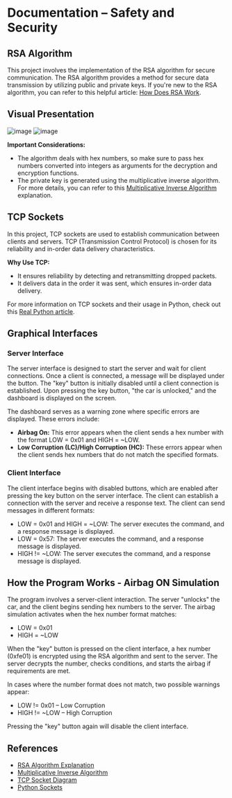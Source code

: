 # Documentation – Safety and Security

## RSA Algorithm

This project involves the implementation of the RSA algorithm for secure communication. The RSA algorithm provides a method for secure data transmission by utilizing public and private keys. If you're new to the RSA algorithm, you can refer to this helpful article: [How Does RSA Work](https://hackernoon.com/how-does-rsa-work-f44918df914b).

## Visual Presentation
![image](https://github.com/PavelSilviu/ISSA-SAFETY-SECURITY/assets/45463347/4ee70d53-b713-4cd6-bf01-5ac27bb5eac6)
![image](https://github.com/PavelSilviu/ISSA-SAFETY-SECURITY/assets/45463347/ead2cdd0-e8e1-401a-b268-cfe21fdce609)


**Important Considerations:**
- The algorithm deals with hex numbers, so make sure to pass hex numbers converted into integers as arguments for the decryption and encryption functions.
- The private key is generated using the multiplicative inverse algorithm. For more details, you can refer to this [Multiplicative Inverse Algorithm](http://www-math.ucdenver.edu/~wcherowi/courses/m5410/exeucalg.html) explanation.

## TCP Sockets

In this project, TCP sockets are used to establish communication between clients and servers. TCP (Transmission Control Protocol) is chosen for its reliability and in-order data delivery characteristics.

**Why Use TCP:**
- It ensures reliability by detecting and retransmitting dropped packets.
- It delivers data in the order it was sent, which ensures in-order data delivery.

For more information on TCP sockets and their usage in Python, check out this [Real Python article](https://realpython.com/python-sockets).

## Graphical Interfaces

### Server Interface

The server interface is designed to start the server and wait for client connections. Once a client is connected, a message will be displayed under the button. The "key" button is initially disabled until a client connection is established. Upon pressing the key button, "the car is unlocked," and the dashboard is displayed on the screen.

The dashboard serves as a warning zone where specific errors are displayed. These errors include:
- **Airbag On:** This error appears when the client sends a hex number with the format LOW = 0x01 and HIGH = ~LOW.
- **Low Corruption (LC)/High Corruption (HC):** These errors appear when the client sends hex numbers that do not match the specified formats.

### Client Interface

The client interface begins with disabled buttons, which are enabled after pressing the key button on the server interface. The client can establish a connection with the server and receive a response text. The client can send messages in different formats:
- LOW = 0x01 and HIGH = ~LOW: The server executes the command, and a response message is displayed.
- LOW = 0x57: The server executes the command, and a response message is displayed.
- HIGH != ~LOW: The server executes the command, and a response message is displayed.

## How the Program Works - Airbag ON Simulation

The program involves a server-client interaction. The server "unlocks" the car, and the client begins sending hex numbers to the server. The airbag simulation activates when the hex number format matches:
- LOW = 0x01
- HIGH = ~LOW

When the "key" button is pressed on the client interface, a hex number (0xfe01) is encrypted using the RSA algorithm and sent to the server. The server decrypts the number, checks conditions, and starts the airbag if requirements are met.

In cases where the number format does not match, two possible warnings appear:
- LOW != 0x01 – Low Corruption
- HIGH != ~LOW – High Corruption

Pressing the "key" button again will disable the client interface.

## References

- [RSA Algorithm Explanation](https://hackernoon.com/how-does-rsa-work-f44918df914b)
- [Multiplicative Inverse Algorithm](http://www-math.ucdenver.edu/~wcherowi/courses/m5410/exeucalg.html)
- [TCP Socket Diagram](https://commons.wikimedia.org/wiki/File:InternetSocketBasicDiagram_zhtw.png)
- [Python Sockets](https://realpython.com/python-sockets)
